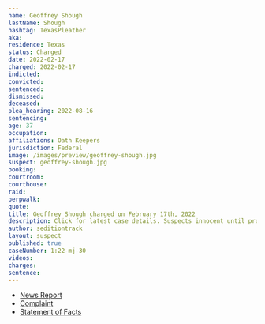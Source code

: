 ```yaml
---
name: Geoffrey Shough
lastName: Shough
hashtag: TexasPleather
aka:
residence: Texas
status: Charged
date: 2022-02-17
charged: 2022-02-17
indicted:
convicted:
sentenced:
dismissed:
deceased:
plea_hearing: 2022-08-16
sentencing:
age: 37
occupation:
affiliations: Oath Keepers
jurisdiction: Federal
image: /images/preview/geoffrey-shough.jpg
suspect: geoffrey-shough.jpg
booking:
courtroom:
courthouse:
raid:
perpwalk:
quote:
title: Geoffrey Shough charged on February 17th, 2022
description: Click for latest case details. Suspects innocent until proven guilty.
author: seditiontrack
layout: suspect
published: true
caseNumber: 1:22-mj-30
videos:
charges:
sentence:
---
```


- [News Report](https://www.newsweek.com/man-arrested-alleged-role-capitol-riot-after-ex-outs-him-fbi-1683868)
- [Complaint](https://www.justice.gov/usao-dc/case-multi-defendant/file/1479011/download)
- [Statement of Facts](https://www.justice.gov/usao-dc/case-multi-defendant/file/1479016/download)
